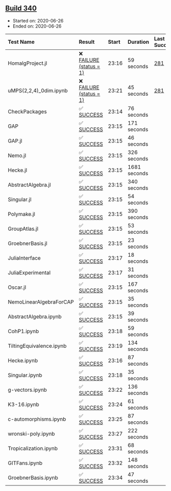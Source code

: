 ## [Build 340](https://oscarci.mathematik.uni-kl.de/job/oscar-stable/340/)

* Started on: 2020-06-26
* Ended on: 2020-06-26

| Test Name    | Result | Start | Duration | Last Success | First Failure |
|:-------------|:-------|:------|:---------|:-------------|:--------------|
| HomalgProject.jl | ❌ [FAILURE (status = 1)](https://oscarci.mathematik.uni-kl.de/job/oscar-stable/340/artifact/logs/build-340/HomalgProject.jl.log) | 23:16 | 59 seconds | [281](https://oscarci.mathematik.uni-kl.de/job/oscar-stable/281/) | [282](https://oscarci.mathematik.uni-kl.de/job/oscar-stable/282/) |
| uMPS(2,2,4)_0dim.ipynb | ❌ [FAILURE (status = 1)](https://oscarci.mathematik.uni-kl.de/job/oscar-stable/340/artifact/logs/build-340/uMPS-2-2-4-_0dim.ipynb.log) | 23:21 | 45 seconds | [281](https://oscarci.mathematik.uni-kl.de/job/oscar-stable/281/) | [282](https://oscarci.mathematik.uni-kl.de/job/oscar-stable/282/) |
| CheckPackages | ✅ [SUCCESS](https://oscarci.mathematik.uni-kl.de/job/oscar-stable/340/artifact/logs/build-340/CheckPackages.log) | 23:14 | 76 seconds |  |  |
| GAP | ✅ [SUCCESS](https://oscarci.mathematik.uni-kl.de/job/oscar-stable/340/artifact/logs/build-340/GAP.log) | 23:15 | 171 seconds |  |  |
| GAP.jl | ✅ [SUCCESS](https://oscarci.mathematik.uni-kl.de/job/oscar-stable/340/artifact/logs/build-340/GAP.jl.log) | 23:15 | 46 seconds |  |  |
| Nemo.jl | ✅ [SUCCESS](https://oscarci.mathematik.uni-kl.de/job/oscar-stable/340/artifact/logs/build-340/Nemo.jl.log) | 23:15 | 326 seconds |  |  |
| Hecke.jl | ✅ [SUCCESS](https://oscarci.mathematik.uni-kl.de/job/oscar-stable/340/artifact/logs/build-340/Hecke.jl.log) | 23:15 | 1681 seconds |  |  |
| AbstractAlgebra.jl | ✅ [SUCCESS](https://oscarci.mathematik.uni-kl.de/job/oscar-stable/340/artifact/logs/build-340/AbstractAlgebra.jl.log) | 23:15 | 340 seconds |  |  |
| Singular.jl | ✅ [SUCCESS](https://oscarci.mathematik.uni-kl.de/job/oscar-stable/340/artifact/logs/build-340/Singular.jl.log) | 23:15 | 54 seconds |  |  |
| Polymake.jl | ✅ [SUCCESS](https://oscarci.mathematik.uni-kl.de/job/oscar-stable/340/artifact/logs/build-340/Polymake.jl.log) | 23:15 | 390 seconds |  |  |
| GroupAtlas.jl | ✅ [SUCCESS](https://oscarci.mathematik.uni-kl.de/job/oscar-stable/340/artifact/logs/build-340/GroupAtlas.jl.log) | 23:15 | 53 seconds |  |  |
| GroebnerBasis.jl | ✅ [SUCCESS](https://oscarci.mathematik.uni-kl.de/job/oscar-stable/340/artifact/logs/build-340/GroebnerBasis.jl.log) | 23:15 | 23 seconds |  |  |
| JuliaInterface | ✅ [SUCCESS](https://oscarci.mathematik.uni-kl.de/job/oscar-stable/340/artifact/logs/build-340/JuliaInterface.log) | 23:17 | 18 seconds |  |  |
| JuliaExperimental | ✅ [SUCCESS](https://oscarci.mathematik.uni-kl.de/job/oscar-stable/340/artifact/logs/build-340/JuliaExperimental.log) | 23:17 | 31 seconds |  |  |
| Oscar.jl | ✅ [SUCCESS](https://oscarci.mathematik.uni-kl.de/job/oscar-stable/340/artifact/logs/build-340/Oscar.jl.log) | 23:15 | 167 seconds |  |  |
| NemoLinearAlgebraForCAP | ✅ [SUCCESS](https://oscarci.mathematik.uni-kl.de/job/oscar-stable/340/artifact/logs/build-340/NemoLinearAlgebraForCAP.log) | 23:15 | 35 seconds |  |  |
| AbstractAlgebra.ipynb | ✅ [SUCCESS](https://oscarci.mathematik.uni-kl.de/job/oscar-stable/340/artifact/logs/build-340/AbstractAlgebra.ipynb.log) | 23:15 | 39 seconds |  |  |
| CohP1.ipynb | ✅ [SUCCESS](https://oscarci.mathematik.uni-kl.de/job/oscar-stable/340/artifact/logs/build-340/CohP1.ipynb.log) | 23:18 | 59 seconds |  |  |
| TiltingEquivalence.ipynb | ✅ [SUCCESS](https://oscarci.mathematik.uni-kl.de/job/oscar-stable/340/artifact/logs/build-340/TiltingEquivalence.ipynb.log) | 23:19 | 134 seconds |  |  |
| Hecke.ipynb | ✅ [SUCCESS](https://oscarci.mathematik.uni-kl.de/job/oscar-stable/340/artifact/logs/build-340/Hecke.ipynb.log) | 23:16 | 87 seconds |  |  |
| Singular.ipynb | ✅ [SUCCESS](https://oscarci.mathematik.uni-kl.de/job/oscar-stable/340/artifact/logs/build-340/Singular.ipynb.log) | 23:18 | 35 seconds |  |  |
| g-vectors.ipynb | ✅ [SUCCESS](https://oscarci.mathematik.uni-kl.de/job/oscar-stable/340/artifact/logs/build-340/g-vectors.ipynb.log) | 23:22 | 136 seconds |  |  |
| K3-16.ipynb | ✅ [SUCCESS](https://oscarci.mathematik.uni-kl.de/job/oscar-stable/340/artifact/logs/build-340/K3-16.ipynb.log) | 23:24 | 61 seconds |  |  |
| c-automorphisms.ipynb | ✅ [SUCCESS](https://oscarci.mathematik.uni-kl.de/job/oscar-stable/340/artifact/logs/build-340/c-automorphisms.ipynb.log) | 23:25 | 87 seconds |  |  |
| wronski-poly.ipynb | ✅ [SUCCESS](https://oscarci.mathematik.uni-kl.de/job/oscar-stable/340/artifact/logs/build-340/wronski-poly.ipynb.log) | 23:27 | 222 seconds |  |  |
| Tropicalization.ipynb | ✅ [SUCCESS](https://oscarci.mathematik.uni-kl.de/job/oscar-stable/340/artifact/logs/build-340/Tropicalization.ipynb.log) | 23:31 | 68 seconds |  |  |
| GITFans.ipynb | ✅ [SUCCESS](https://oscarci.mathematik.uni-kl.de/job/oscar-stable/340/artifact/logs/build-340/GITFans.ipynb.log) | 23:32 | 148 seconds |  |  |
| GroebnerBasis.ipynb | ✅ [SUCCESS](https://oscarci.mathematik.uni-kl.de/job/oscar-stable/340/artifact/logs/build-340/GroebnerBasis.ipynb.log) | 23:34 | 47 seconds |  |  |
